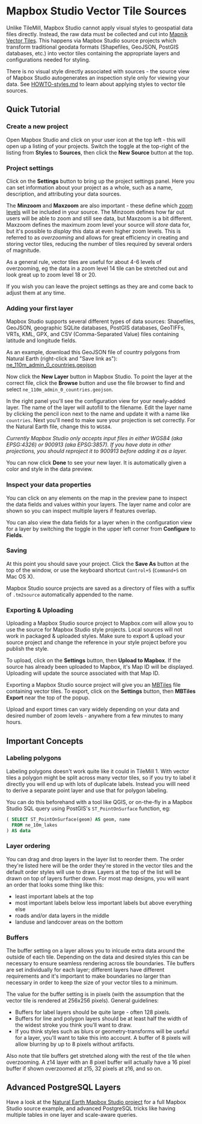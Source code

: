 Mapbox Studio Vector Tile Sources
=======================

Unlike TileMill, Mapbox Studio cannot apply visual styles to geospatial data files directly. Instead, the raw data must be collected and cut into [Mapnik Vector Tiles](./HOWTO-introduction.md#what-are-vector-tiles). This happens via Mapbox Studio source projects which transform traditional geodata formats (Shapefiles, GeoJSON, PostGIS databases, etc.) into vector tiles containing the appropriate layers and configurations needed for styling.

There is no visual style directly associated with sources - the source view of Mapbox Studio autogenerates an inspection style only for viewing your data. See [HOWTO-styles.md](./HOWTO-styles.md) to learn about applying styles to vector tile sources.

Quick Tutorial
--------------

### Create a new project

Open Mapbox Studio and click on your user icon at the top left - this will open up a listing of your projects. Switch the toggle at the top-right of the listing from __Styles__ to __Sources__, then click the __New Source__ button at the top.

### Project settings

Click on the __Settings__ button to bring up the project settings panel. Here you can set information about your project as a whole, such as a name, description, and attributing your data sources.

The __Minzoom__ and __Maxzoom__ are also important - these define which [zoom levels](https://www.mapbox.com/foundations/how-web-maps-work/#tiles-and-zoom-levels) will be included in your source. The Minzoom defines how far out users will be able to zoom and still see data, but Maxzoom is a bit different. Maxzoom defines the maximum zoom level your source will *store* data for, but it's possible to *display* this data at even higher zoom levels. This is referred to as *overzooming* and allows for great efficiency in creating and storing vector tiles, reducing the number of tiles required by several orders of magnitude.

As a general rule, vector tiles are useful for about 4-6  levels of overzooming, eg the data in a zoom level 14 tile can be stretched out and look great up to zoom level 18 or 20.

If you wish you can leave the project settings as they are and come back to adjust them at any time.

### Adding your first layer

Mapbox Studio supports several different types of data sources: Shapefiles, GeoJSON, geographic SQLite databases, PostGIS databases, GeoTIFFs, VRTs, KML, GPX, and CSV (Comma-Separated Value) files containing latitude and longitude fields.

As an example, download this GeoJSON file of country polygons from Natural Earth (right-click and "Save link as"): [ne_110m_admin_0_countries.geojson](https://raw.githubusercontent.com/nvkelso/natural-earth-vector/master/geojson/ne_110m_admin_0_countries.geojson)

Now click the __New Layer__ button in Mapbox Studio. To point the layer at the correct file, click the __Browse__ button and use the file browser to find and select `ne_110m_admin_0_countries.geojson`. 

In the right panel you'll see the configuration view for your newly-added layer. The name of the layer will autofill to the filename. Edit the layer name by clicking the pencil icon next to the name and update it with a name like `countries`. Next you'll need to make sure your projection is set correctly. For the Natural Earth file, change this to `WGS84`.

_Currently Mapbox Studio only accepts input files in either WGS84 (aka EPSG:4326) or 900913 (aka EPSG:3857). If you have data in other projections, you should reproject it to 900913 before adding it as a layer._

You can now click __Done__ to see your new layer. It is automatically given a color and style in the data preview.

### Inspect your data properties

You can click on any elements on the map in the preview pane to inspect the data fields and values within your layers. The layer name and color are shown so you can inspect multiple layers if features overlap.

You can also view the data fields for a layer when in the configuration view for a layer by switching the toggle in the upper left corner from __Configure__ to __Fields__.

### Saving

At this point you should save your project. Click the __Save As__ button at the top of the window, or use the keyboard shortcut `Control+S` (`Command+S` on Mac OS X).

Mapbox Studio source projects are saved as a directory of files with a suffix of `.tm2source` automatically appended to the name.

### Exporting & Uploading
Uploading a Mapbox Studio source project to Mapbox.com will allow you to use the source for Mapbox Studio style projects. Local sources will not work in packaged & uploaded styles. Make sure to export & upload your source project and change the reference in your style project before you publish the style.

To upload, click on the __Settings__ button, then __Upload to Mapbox__. If the source has already been uploaded to Mapbox, it's Map ID will be displayed. Uploading will update the source associated with that Map ID.

Exporting a Mapbox Studio source project will give you an [MBTiles]() file containing vector tiles. To export, click on the __Settings__ button, then __MBTiles Export__ near the top of the popup. 

Upload and export times can vary widely depending on your data and desired number of zoom levels - anywhere from a few minutes to many hours.

Important Concepts
------------------

### Labeling polygons

Labeling polygons doesn't work quite like it could in TileMill 1. With vector tiles a polygon might be split across many vector tiles, so if you try to label it directly you will end up with lots of duplicate labels. Instead you willl need to derive a separate point layer and use that for polygon labeling.

You can do this beforehand with a tool like QGIS, or on-the-fly in a Mapbox Studio SQL query using PostGIS's `ST_PointOnSurface` function, eg:

```sql
( SELECT ST_PointOnSurface(geom) AS geom, name
  FROM ne_10m_lakes
) AS data
```

### Layer ordering

You can drag and drop layers in the layer list to reorder them. The order they're listed here will be the order they're stored in the vector tiles and the default order styles will use to draw. Layers at the top of the list will be drawn on top of layers further down. For most map designs, you will want an order that looks some thing like this:

- least important labels at the top
- most important labels below less important labels but above everything else
- roads and/or data layers in the middle
- landuse and landcover areas on the bottom

### Buffers

The buffer setting on a layer allows you to inlcude extra data around the outside of each tile. Depending on the data and desired styles this can be necessary to ensure seamless rendering across tile boundaries. Tile buffers are set individually for each layer; different layers have different requirements and it's important to make boundaries no larger than necessary in order to keep the size of your vector tiles to a minimum.

The value for the buffer setting is in pixels (with the assumption that the vector tile is rendered at 256x256 pixels). General guidelines:

- Buffers for label layers should be quite large - often 128 pixels.
- Buffers for line and polygon layers should be at least half the width of the widest stroke you think you'll want to draw.
- If you think styles such as blurs or geometry-transforms will be useful for a layer, you'll want to take this into account. A buffer of 8 pixels will allow blurring by up to 8 pixels without artifacts.

Also note that tile buffers get stretched along with the rest of the tile when overzooming. A z14 layer with an 8 pixel buffer will actually have a 16 pixel buffer if shown overzoomed at z15, 32 pixels at z16, and so on.

Advanced PostgreSQL Layers
--------------------------

Have a look at the [Natural Earth Mapbox Studio project](https://github.com/mapbox/natural-earth-tm2) for a full Mapbox Studio source example, and advanced PostgreSQL tricks like having multiple tables in one layer and scale-aware queries.
